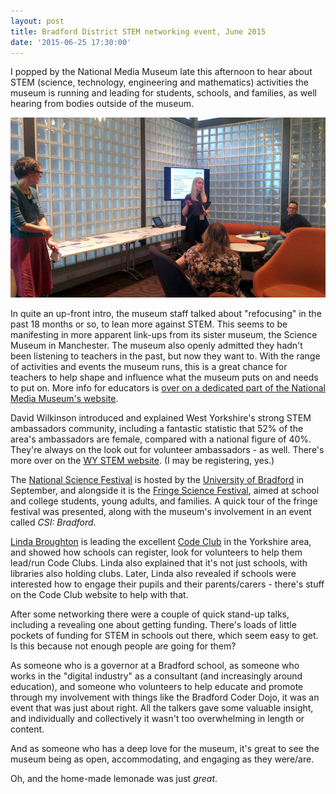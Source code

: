 ```yaml
---
layout: post
title: Bradford District STEM networking event, June 2015
date: '2015-06-25 17:30:00'
---
```


I popped by the National Media Museum late this afternoon to hear about STEM (science, technology, engineering and mathematics) activities the museum is running and leading for students, schools, and families, as well hearing from bodies outside of the museum.

![](/assets/bradford-stem-media-museum.jpg)

In quite an up-front intro, the museum staff talked about "refocusing" in the past 18 months or so, to lean more against STEM. This seems to be manifesting in more apparent link-ups from its sister museum, the Science Museum in Manchester. The museum also openly admitted they hadn't been listening to teachers in the past, but now they want to. With the range of activities and events the museum runs, this is a great chance for teachers to help shape and influence what the museum puts on and needs to put on. More info for educators is [over on a dedicated part of the National Media Museum's website](http://www.nationalmediamuseum.org.uk/educators).

David Wilkinson introduced and explained West Yorkshire's strong STEM ambassadors community, including a fantastic statistic that 52% of the area's ambassadors are female, compared with a national figure of 40%. They're always on the look out for volunteer ambassadors - as well. There's more over on the [WY STEM website](http://www.wystem.co.uk/). (I may be registering, yes.)

The [National Science Festival](http://www.britishscienceassociation.org/british-science-festival) is hosted by the [University of Bradford](http://www.bradford.ac.uk/) in September, and alongside it is the [Fringe Science Festival](http://www.fringesciencefestival.org/), aimed at school and college students, young adults, and families. A quick tour of the fringe festival was presented, along with the museum's involvement in an event called *CSI: Bradford*.

[Linda Broughton](https://twitter.com/lindabroughton) is leading the excellent [Code Club](https://www.codeclub.org.uk/) in the Yorkshire area, and showed how schools can register, look for volunteers to help them lead/run Code Clubs. Linda also explained that it's not just schools, with libraries also holding clubs. Later, Linda also revealed if schools were interested how to engage their pupils and their parents/carers - there's stuff on the Code Club website to help with that.

After some networking there were a couple of quick stand-up talks, including a revealing one about getting funding. There's loads of little pockets of funding for STEM in schools out there, which seem easy to get. Is this because not enough people are going for them?

As someone who is a governor at a Bradford school, as someone who works in the "digital industry" as a consultant (and increasingly around education), and someone who volunteers to help educate and promote through my involvement with things like the Bradford Coder Dojo, it was an event that was just about right. All the talkers gave some valuable insight, and individually and collectively it wasn't too overwhelming in length or content.

And as someone who has a deep love for the museum, it's great to see the museum being as open, accommodating, and engaging as they were/are.

Oh, and the home-made lemonade was just *great*.
